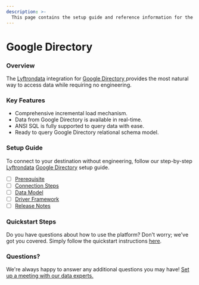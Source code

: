 ```yaml
---
description: >-
  This page contains the setup guide and reference information for the Google Directory source connector.
---
```


# Google Directory

### Overview

The [Lyftrondata](https://www.lyftrondata.com/) integration for [Google Directory](https://www.lyftrondata.com/integration/google-directory/)[ ](https://www.lyftrondata.com/integration/google-directory/)provides the most natural way to access data while requiring no engineering.

### Key Features

* Comprehensive incremental load mechanism.
* Data from Google Directory is available in real-time.&#x20;
* ANSI SQL is fully supported to query data with ease.
* Ready to query Google Directory relational schema model.

### Setup Guide

To connect to your destination without engineering, follow our step-by-step [Lyftrondata](https://www.lyftrondata.com/)  [Google Directory](https://www.lyftrondata.com/integration/google-directory/) setup guide.

* [ ] [Prerequisite](../../business-analytics/google-directory/prerequisite.md)
* [ ] [Connection Steps](../../business-analytics/google-directory/connection-steps.md)
* [ ] [Data Model](../../business-analytics/google-directory/data-model/)
* [ ] [Driver Framework](../../business-analytics/google-directory/driver-framework/)
* [ ] [Release Notes](../../business-analytics/google-directory/release-notes.md)

### Quickstart Steps

Do you have questions about how to use the platform? Don't worry; we've got you covered. Simply follow the quickstart instructions [here](../../../quickstart-steps.md).

### Questions? <a href="#questions" id="questions"></a>

We're always happy to answer any additional questions you may have! [Set up a meeting with our data experts.](https://www.lyftrondata.com/book-a-meeting/)

